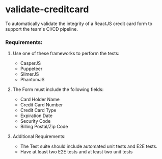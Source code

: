 # validate-creditcard

To automatically validate the integrity of a ReactJS credit card form to support the team's CI/CD pipeline.

### Requirements:

1. Use one of these frameworks to perform the tests:

   - CasperJS
   - Puppeteer
   - SlimerJS
   - PhantomJS

2. The Form must include the following fields:

   - Card Holder Name
   - Credit Card Number
   - Credit Card Type
   - Expiration Date
   - Security Code
   - Billing Postal/Zip Code

3. Additional Requirements:

   - The Test suite should include automated unit tests and E2E tests.
   - Have at least two E2E tests and at least two unit tests
